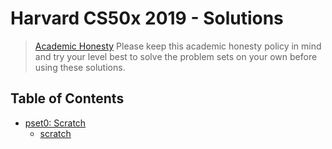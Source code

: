 
# Harvard CS50x 2019 - Solutions
> [Academic Honesty](https://docs.cs50.net/2019/x/syllabus.html#academic-honesty) Please keep this academic honesty policy in mind and try your level best to solve the problem sets on your own before using these solutions.

## Table of Contents

- [pset0: Scratch](/pset0)
  * [scratch](/pset0/scratch)